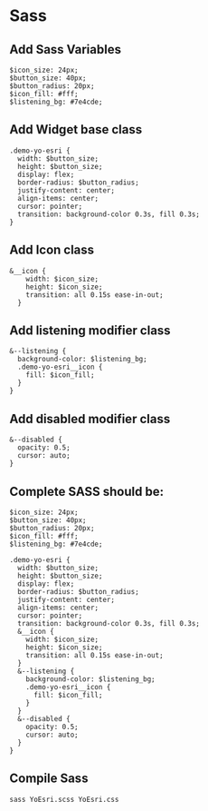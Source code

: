 # Sass

## Add Sass Variables

```
$icon_size: 24px;
$button_size: 40px;
$button_radius: 20px;
$icon_fill: #fff;
$listening_bg: #7e4cde;
```

## Add Widget base class

```
.demo-yo-esri {
  width: $button_size;
  height: $button_size;
  display: flex;
  border-radius: $button_radius;
  justify-content: center;
  align-items: center;
  cursor: pointer;
  transition: background-color 0.3s, fill 0.3s;
}
```

## Add Icon class

```
&__icon {
    width: $icon_size;
    height: $icon_size;
    transition: all 0.15s ease-in-out;
  }
```

## Add listening modifier class

```
&--listening {
  background-color: $listening_bg;
  .demo-yo-esri__icon {
    fill: $icon_fill;
  }
}
```

## Add disabled modifier class

```
&--disabled {
  opacity: 0.5;
  cursor: auto;
}
```

## Complete SASS should be:

```
$icon_size: 24px;
$button_size: 40px;
$button_radius: 20px;
$icon_fill: #fff;
$listening_bg: #7e4cde;

.demo-yo-esri {
  width: $button_size;
  height: $button_size;
  display: flex;
  border-radius: $button_radius;
  justify-content: center;
  align-items: center;
  cursor: pointer;
  transition: background-color 0.3s, fill 0.3s;
  &__icon {
    width: $icon_size;
    height: $icon_size;
    transition: all 0.15s ease-in-out;
  }
  &--listening {
    background-color: $listening_bg;
    .demo-yo-esri__icon {
      fill: $icon_fill;
    }
  }
  &--disabled {
    opacity: 0.5;
    cursor: auto;
  }
}
```

## Compile Sass

```
sass YoEsri.scss YoEsri.css
```

